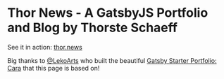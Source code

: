 # Thor News - A GatsbyJS Portfolio and Blog by Thorste Schaeff

See it in action: [thor.news](http://thor.news)

Big thanks to [@LekoArts](https://github.com/LekoArts) who built the beautiful [Gatsby Starter Portfolio: Cara](https://github.com/LekoArts/gatsby-starter-portfolio-cara) that this page is based on!
